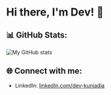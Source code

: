 # Hi there, I'm Dev! 👋

## 📊 GitHub Stats:
![My GitHub stats](https://github-readme-stats.vercel.app/api?username=devk03&show_icons=true&theme=radical)

## 🌐 Connect with me:

- LinkedIn: [linkedIn.com/dev-kunjadia](https://www.linkedin.com/in/dev-kunjadia/)
